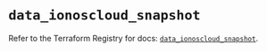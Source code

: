 # `data_ionoscloud_snapshot`

Refer to the Terraform Registry for docs: [`data_ionoscloud_snapshot`](https://registry.terraform.io/providers/ionos-cloud/ionoscloud/6.4.14/docs/data-sources/snapshot).

